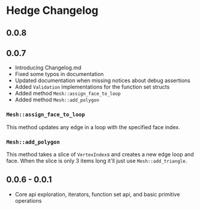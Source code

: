 # Hedge Changelog

## 0.0.8

## 0.0.7

- Introducing Changelog.md
- Fixed some typos in documentation
- Updated documentation when missing notices about debug assertions
- Added `Validation` implementations for the function set structs
- Added method `Mesh::assign_face_to_loop`
- Added method `Mesh::add_polygon`

### `Mesh::assign_face_to_loop`

This method updates any edge in a loop with the specified face index.

### `Mesh::add_polygon`

This method takes a slice of `VertexIndex`s and creates a new edge loop and face.
When the slice is only 3 items long it'll just use `Mesh::add_triangle`.


## 0.0.6 - 0.0.1

- Core api exploration, iterators, function set api, and basic primitive operations
